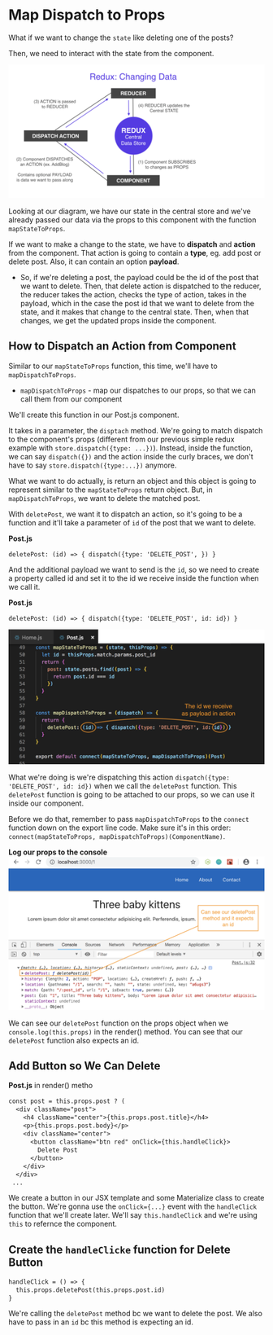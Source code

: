 # Map Dispatch to Props

What if we want to change the ```state``` like deleting one of the posts?

Then, we need to interact with the state from the component.

<kbd>![alt text](img/reduxchangedata.png "screenshot")</kbd>

Looking at our diagram, we have our state in the central store and we've already passed our data via the props to this component with the function ```mapStateToProps```.

If we want to make a change to the state, we have to **dispatch** and **action** from the component. That action is going to contain a **type**, eg. add post or delete post. Also, it can contain an option **payload**.

* So, if we're deleting a post, the payload could be the id of the post that we want to delete. Then, that delete action is dispatched to the reducer, the reducer takes the action, checks the type of action, takes in the payload, which in the case the post id that we want to delete from the state, and it makes that change to the central state. Then, when that changes, we get the updated props inside the component.

## How to Dispatch an Action from Component

Similar to our ```mapStateToProps``` function, this time, we'll have to ```mapDispatchToProps```.

* ```mapDispatchToProps``` - map our dispatches to our props, so that we can call them from our component

We'll create this function in our Post.js component.

It takes in a parameter, the ```disptach``` method. We're going to match dispatch to the component's props (different from our previous simple redux example with ```store.dispatch({type: ...})```). Instead, inside the function, we can say ```dispatch({})``` and the action inside the curly braces, we don't have to say ```store.dispatch({type:...})``` anymore.

What we want to do actually, is return an object and this object is going to represent similar to the ```mapStateToProps``` return object. But, in ```mapDispatchToProps```, we want to delete the matched post.

With ```deletePost```, we want it to dispatch an action, so it's going to be a function and it'll take a parameter of ```id``` of the post that we want to delete.

**Post.js**
```
deletePost: (id) => { dispatch({type: 'DELETE_POST', }) }
```

And the additional payload we want to send is the ```id```, so we need to create a property called id and set it to the id we receive inside the function when we call it.

**Post.js**
```
deletePost: (id) => { dispatch({type: 'DELETE_POST', id: id}) }
```

<kbd>![alt text](img/payloadid.png "screenshot")</kbd>

What we're doing is we're dispatching this action ```dispatch({type: 'DELETE_POST', id: id})``` when we call the ```deletePost``` function. This ```deletePost``` function is going to be attached to our props, so we can use it inside our component.

Before we do that, remember to pass ```mapDispatchToProps``` to the ```connect``` function down on the export line code. Make sure it's in this order: ```connect(mapStateToProps, mapDispatchToProps)(ComponentName)```.

**Log our props to the console**
<kbd>![alt text](img/deletemethod.png "screenshot")</kbd>

We can see our ```deletePost``` function on the props object when we ```console.log(this.props)``` in the render() method. You can see that our ```deletePost``` function also expects an id. 

## Add Button so We Can Delete

**Post.js** in render() metho
```
const post = this.props.post ? (
  <div className="post">
    <h4 className="center">{this.props.post.title}</h4>
    <p>{this.props.post.body}</p>
    <div className="center">
      <button className="btn red" onClick={this.handleClick}>
        Delete Post
      </button>
    </div>
  </div>
 ... 
```

We create a button in our JSX template and some Materialize class to create the button. We're gonna use the ```onClick={...}``` event with the ```handleClick``` function that we'll create later. We'll say ```this.handleClick``` and we're using ```this``` to refernce the component.

## Create the ```handleClicke``` function for Delete Button

```
handleClick = () => {
  this.props.deletePost(this.props.post.id)
}
```

We're calling the ```deletePost``` method bc we want to delete the post. We also have to pass in an ```id``` bc this method is expecting an id.